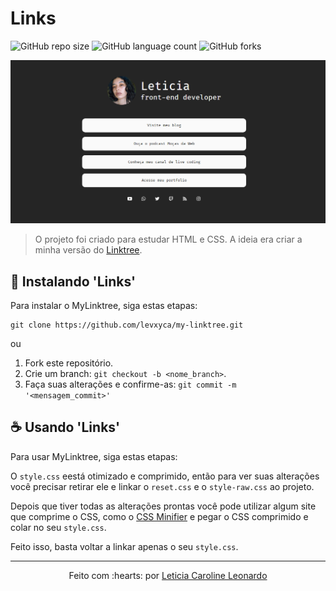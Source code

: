# Links

![GitHub repo size](https://img.shields.io/github/repo-size/levxyca/my-linktree?style=for-the-badge)
![GitHub language count](https://img.shields.io/github/languages/count/levxyca/my-linktree?style=for-the-badge)
![GitHub forks](https://img.shields.io/github/forks/levxyca/my-linktree?style=for-the-badge)


<img src="img/imagem-exemplo.png" alt="Imagem de exemplo do site">

> O projeto foi criado para estudar HTML e CSS. A ideia era criar a minha versão do [Linktree](https://linktr.ee).

## 🚀 Instalando 'Links'

Para instalar o MyLinktree, siga estas etapas:

```
git clone https://github.com/levxyca/my-linktree.git
```

ou 

1. Fork este repositório.
2. Crie um branch: `git checkout -b <nome_branch>`.
3. Faça suas alterações e confirme-as: `git commit -m '<mensagem_commit>'`

## ☕ Usando 'Links'
Para usar MyLinktree, siga estas etapas:

O `style.css` eestá otimizado e comprimido, então para ver suas alterações você precisar retirar ele e linkar o `reset.css` e o `style-raw.css` ao projeto.

Depois que tiver todas as alterações prontas você pode utilizar algum site que comprime o CSS, como o [CSS Minifier](https://cssminifier.com) e pegar o CSS comprimido e colar no seu `style.css`.

Feito isso, basta voltar a linkar apenas o seu `style.css`.

---------------------------

<p align="center">
Feito com :hearts: por <a href="https://github.com/levxyca">Leticia Caroline Leonardo</a>
